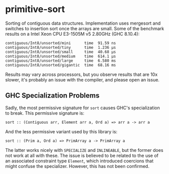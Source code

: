 # primitive-sort

Sorting of contiguous data structures. Implementation uses mergesort
and switches to insertion sort once the arrays are small. Some of the
benchmark results on a Intel Xeon CPU E3-1505M v5 2.80GHz (GHC 8.10.4):

    contiguous/Int8/unsorted/mini      time  91.59 ns  
    contiguous/Int8/unsorted/tiny      time  1.236 μs  
    contiguous/Int8/unsorted/small     time  40.68 μs  
    contiguous/Int8/unsorted/medium    time  614.1 μs  
    contiguous/Int8/unsorted/large     time  6.580 ms  
    contiguous/Int8/unsorted/gigantic  time  68.16 ms  

Results may vary across processors, but you observe results that are 10x
slower, it's probably an issue with the compiler, and please open an issue.

## GHC Specialization Problems

Sadly, the most permissive signature for `sort` causes GHC's specialization
to break. This permissive signature is:

    sort :: (Contiguous arr, Element arr a, Ord a) => arr a -> arr a

And the less permissive variant used by this library is:

    sort :: (Prim a, Ord a) => PrimArray a -> PrimArray a

The latter works nicely with `SPECIALIZE` and `INLINEABLE`, but the former
does not work at all with these. The issue is believed to be related to the
use of an associated constraint type `Element`, which introduced coercions
that might confuse the specializer. However, this has not been confirmed.
